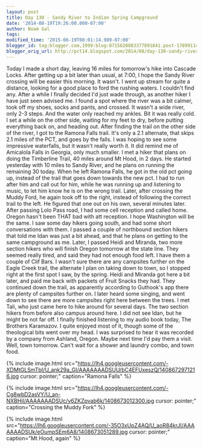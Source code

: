 ```yaml
---
layout: post
title: Day 130 - Sandy River to Indian Spring Campground
date: '2014-08-19T19:26:00.000-07:00'
author: Noam Gal
tags:
modified_time: '2015-06-19T08:01:14.989-07:00'
blogger_id: tag:blogger.com,1999:blog-8715620883377891841.post-1789911469464267923
blogger_orig_url: http://pct14.blogspot.com/2014/08/day-130-sandy-river-to-indian-spring.html
---
```


 Today I made a short day, leaving 16 miles for tomorrow's hike into Cascade Locks.
 After getting up a bit
 later than usual, at 7:00, I hope the Sandy River crossing will be easier this morning. It wasn't. I went up stream
 for quite a distance, looking for a good place to ford the rushing waters. I couldn't find any. After a while I
 finally decided I'd just wade through, as another hiker I have just seen advised me. I found a spot where the river
 was a bit calmer, took off my shoes, socks and pants, and crossed. It wasn't a wide river, only 2-3 steps. And the
 water only reached my ankles. Bit it was really cold. I set a while on the other side, waiting for my feet to dry,
 before putting everything back on, and heading out.
 After finding the trail on the other side of the river, I
 got to the Ramona Falls trail. It's only a 2.1 alternate, that skips 2.1 miles of the PCT, and goes by the falls. I
 was hoping to see some impressive waterfalls, but it wasn't really worth it. It did remind me of Amicalola Falls in
 Georgia, only much smaller.
 I met a hiker that plans on doing the Timberline Trail, 40 miles around Mt Hood, in
 2 days. He started yesterday with 10 miles to Sandy River, and he plans on running the remaining 30 today. When he
 left Ramona Falls, he got in the old pct going up, instead of the trail that goes down towards the new pct. I had to
 run after him and call out for him, while he was running up and listening to music, to let him know he is on the
 wrong trail. Later, after crossing the Muddy Ford, he again took off to the right, instead of following the correct
 trail to the left. He figured that one out on his own, several minutes later.
 After passing Lolo Pass road, I
 had some cell reception and called home. Oregon hasn't been THAT bad with att reception. I hope Washington will
 be the same.
 I saw some day hikers going south, and had some short conversations with them. I passed a couple
 of northbound section hikers that told me Idan was just a bit ahead, and that he plans on getting to the same
 campground as me. Later, I passed Heidi and Miranda, two more section hikers who will finish Oregon tomorrow at the
 state line. They seemed really tired, and said they had not enough food left. I have them a couple of Clif
 Bars.
 I wasn't sure there are any campsites further on the Eagle Creek trail, the alternate I plan on taking
 down to town, so I stopped right at the first spot I saw, by the spring. Heidi and Miranda got here a bit later, and
 paid me back with packets of Fruit Snacks they had. They continued down the trail, as apparently according to
 Guthook's app there are plenty of campsites further on.
 I later heard some singing, and went down to see there
 are more campsites right here between the trees. I met Tali, who just came here to hike around for several days. The
 two section hikers from before also campus around here. I did not see Idan, but he might be not far off.
 I
 finally finished listening to my audio book today, The Brothers Karamazov. I quite enjoyed most of it, though some
 of the theological bits went over my head. I was surprised to hear it was recorded by a company from Ashland,
 Oregon. Maybe next time I'd pay them a visit.
 Well, town tomorrow. Can't wait for a shower and laundry combo,
 and town food.


{% include image.html src="https://lh4.googleusercontent.com/-XDMtGLSmTbI/U_ank29a_GI/AAAAAAADSUU/bC4EFUxeszQ/1408672971216.jpg cursor: pointer;" caption="Ramona Falls" %}


{% include image.html src="https://lh4.googleusercontent.com/-Cg8wbD2asVY/U_an-NXBHiI/AAAAAAADSUc/y6ZKZpvab6k/1408673012300.jpg cursor: pointer;" caption="Crossing the Muddy Fork" %}


{% include image.html src="https://lh6.googleusercontent.com/-35O3xUpZ4AQ/U_aoR84krJI/AAAAAAADSUk/eOumpSEm6A8/1408673051289.jpg cursor: pointer;" caption="Mt Hood, again" %}

